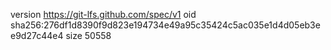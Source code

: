 version https://git-lfs.github.com/spec/v1
oid sha256:276df1d8390f9d823e194734e49a95c35424c5ac035e1d4d05eb3ee9d27c44e4
size 50558
